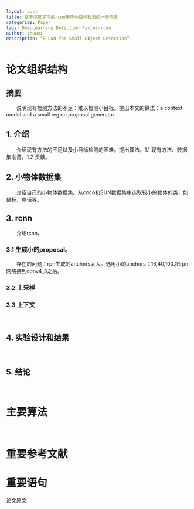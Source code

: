 ```yaml
---
layout: post
title: 基于深度学习的rcnn用于小目标检测的一些改进
categories: Paper
tags: DeepLearning Detection Faster-rcnn
author: zhuwei
description: “R-CNN for Small Object Detection”
---
```

# 论文组织结构       
## 摘要       
&emsp;&emsp;说明现有检测方法的不足：难以检测小目标。提出本文的算法：a context model and a small region proposal generator.		
## 1. 介绍		
&emsp;&emsp;介绍现有方法的不足以及小目标检测的困难。提出算法。1.1 现有方法、数据集准备。1.2 贡献。		
## 2. 小物体数据集		
&emsp;&emsp;介绍自己的小物体数据集。从coco和SUN数据集中选取较小的物体的类，如鼠标、电话等。		
## 3. rcnn		
&emsp;&emsp;介绍rcnn。		
### 3.1 生成小的proposal。		
&emsp;&emsp;存在的问题：rpn生成的anchors太大。选用小的anchors：16,40,100.把rpn网络接到conv4_3之后。		
### 3.2 上采样		
### 3.3 上下文		
&emsp;&emsp;
##  4. 实验设计和结果		
&emsp;&emsp;
## 5. 结论		
&emsp;&emsp;
# 主要算法		
&emsp;&emsp;
# 重要参考文献		

# 重要语句		


[论文原文](https://pan.baidu.com/s/1fH3WyIgS9R5O4JFq-iim4g)